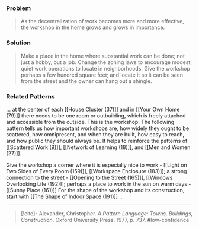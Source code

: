 ### Problem
>As the decentralization of work becomes more and more effective, the workshop in the home grows and grows in importance.

### Solution
>Make a place in the home where substantial work can be done; not just a hobby, but a job. Change the zoning laws to encourage modest, quiet work operations to locate in neighborhoods. Give the workshop perhaps a few hundred square feet; and locate it so it can be seen from the street and the owner can hang out a shingle.

### Related Patterns
... at the center of each [[House Cluster (37)]] and in [[Your Own Home (79)]] there needs to be one room or outbuilding, which is freely attached and accessible from the outside. This is the workshop. The following pattern tells us how important workshops are, how widely they ought to be scattered, how omnipresent, and when they are built, how easy to reach, and how public they should always be. It helps to reinforce the patterns of [[Scattered Work (9)]], [[Network of Learning (18)]], and [[Men and Women (27)]].

Give the workshop a corner where it is especially nice to work - [[Light on Two Sides of Every Room (159)]], [[Workspace Enclosure (183)]]; a strong connection to the street - [[Opening to the Street (165)]], [[Windows Overlooking Life (192)]]; perhaps a place to work in the sun on warm days - [[Sunny Place (161)]] For the shape of the workshop and its construction, start with [[The Shape of Indoor Space (191)]] ...

---
> [!cite]- Alexander, Christopher. _A Pattern Language: Towns, Buildings, Construction_. Oxford University Press, 1977, p. 737.
> #low-confidence 